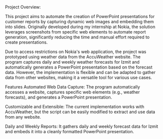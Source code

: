 Project Overview:

This project aims to automate the creation of PowerPoint presentations for customer reports by capturing dynamic web images and embedding them into slides. Originally developed during my internship at Nokia, the solution leverages screenshots from specific web elements to automate report generation, significantly reducing the time and manual effort required to create presentations.

Due to access restrictions on Nokia's web application, the project was prototyped using weather data from the AccuWeather website. The program captures daily and weekly weather forecasts for Izmit and automatically generates a PowerPoint presentation based on the forecast data. However, the implementation is flexible and can be adapted to gather data from other websites, making it a versatile tool for various use cases.

Features
Automated Web Data Capture: The program automatically accesses a website, captures specific web elements (e.g., weather forecasts), and generates a PowerPoint presentation.

Customizable and Extensible: The current implementation works with AccuWeather, but the script can be easily modified to extract and use data from any website.

Daily and Weekly Reports: It gathers daily and weekly forecast data for Izmit and embeds it into a cleanly formatted PowerPoint presentation.

